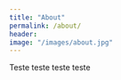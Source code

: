 ```yaml
---
title: "About"
permalink: /about/
header:
image: "/images/about.jpg"
---
```


Teste teste teste teste
